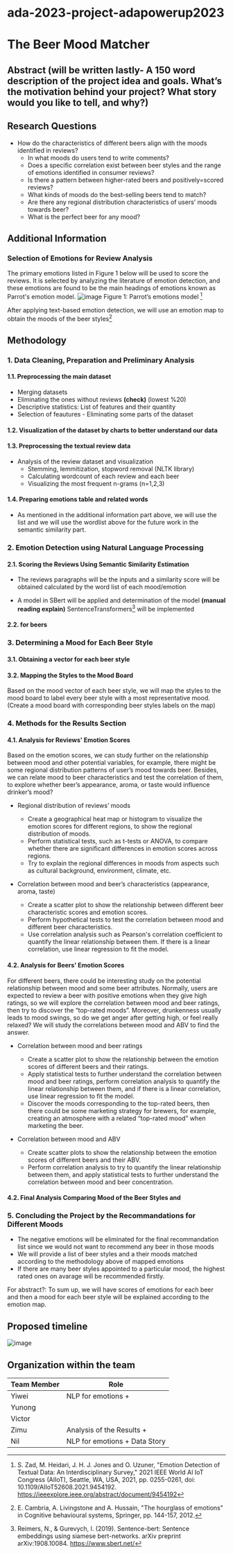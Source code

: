 # ada-2023-project-adapowerup2023

# The Beer Mood Matcher

## Abstract (will be written lastly- A 150 word description of the project idea and goals. What’s the motivation behind your project? What story would you like to tell, and why?)

## Research Questions
- How do the characteristics of different beers align with the moods identified in reviews?
    * In what moods do users tend to write comments?
    * Does a specific correlation exist between beer styles and the range of emotions identified in consumer reviews?
    * Is there a pattern between higher-rated beers and positively=scored reviews?
    * What kinds of moods do the best-selling beers tend to match?
    * Are there any regional distribution characteristics of users’ moods towards beer?
    * What is the perfect beer for any mood?

## Additional Information
### Selection of Emotions for Review Analysis
The primary emotions listed in Figure 1 below will be used to score the reviews. It is selected by analyzing the literature of emotion detection, and these emotions are found to be the main headings of emotions known as Parrot's emotion model.
![image](https://github.com/epfl-ada/ada-2023-project-adapowerup2023/assets/80288512/4783bb5a-33d8-48c4-ad01-cfd266eae77a)
Figure 1:  Parrot’s emotions model [^1]

After applying text-based emotion detection, we will use an emotion map to obtain the moods of the beer styles[^2]

[^1]: S. Zad, M. Heidari, J. H. J. Jones and O. Uzuner, "Emotion Detection of Textual Data: An Interdisciplinary Survey," 2021 IEEE World AI IoT Congress (AIIoT), Seattle, WA, USA, 2021, pp. 0255-0261, 
doi: 10.1109/AIIoT52608.2021.9454192. https://ieeexplore.ieee.org/abstract/document/9454192
[^2]: E. Cambria, A. Livingstone and A. Hussain, "The hourglass of emotions" in Cognitive behavioural systems, Springer, pp. 144-157, 2012.

## Methodology

### 1. Data Cleaning, Preparation and Preliminary Analysis

#### 1.1. Preprocessing the main dataset
* Merging datasets
* Eliminating the ones without reviews **(check)** (lowest %20)
* Descriptive statistics: List of features and their quantity
* Selection of feautures - Eliminating some parts of the dataset
#### 1.2. Visualization of the dataset by charts to better understand our data

#### 1.3. Preprocessing the textual review data
* Analysis of the review dataset and visualization
  - Stemming, lemmitization, stopword removal (NLTK library)
  - Calculating wordcount of each review and each beer
  - Visualizing the most frequent n-grams (n=1,2,3)

#### 1.4. Preparing emotions table and related words
- As mentioned in the additional information part above, we will use the list and we will use the wordlist above for the future work in the semantic similarity part.

### 2. Emotion Detection using Natural Language Processing 

#### 2.1. Scoring the Reviews Using Semantic Similarity Estimation

  - The reviews paragraphs will be the inputs and a similarity score will be obtained calculated by the word list of each mood/emotion
  - A model in SBert will be applied and determination of the model **(manual reading explain)**
    SentenceTransformers[^3] will be implemented

    [^3]: Reimers, N., & Gurevych, I. (2019). Sentence-bert: Sentence embeddings using siamese bert-networks. arXiv preprint arXiv:1908.10084.
    https://www.sbert.net/
#### 2.2. for beers

### 3. Determining a Mood for Each Beer Style
#### 3.1. Obtaining a vector for each beer style

#### 3.2. Mapping the Styles to the Mood Board
Based on the mood vector of each beer style, we will map the styles to the mood board to label every beer style with a most representative mood.  
(Create a mood board with corresponding beer styles labels on the map)

### 4. Methods for the Results Section

#### 4.1. Analysis for Reviews' Emotion Scores
Based on the emotion scores, we can study further on the relationship between mood and other potential variables, for example, there might be some regional distribution patterns of user’s mood towards beer. Besides, we can relate mood to beer characteristics and test the correlation of them, to explore whether beer’s appearance, aroma, or taste would influence drinker’s mood?

- Regional distribution of reviews’ moods
   - Create a geographical heat map or histogram to visualize the emotion scores for different regions, to show the regional distribution of moods. 
   - Perform statistical tests, such as t-tests or ANOVA, to compare whether there are significant differences in emotion scores across regions. 
   - Try to explain the regional differences in moods from aspects such as cultural background, environment, climate, etc.

- Correlation between mood and beer’s characteristics (appearance, aroma, taste)
   - Create a scatter plot to show the relationship between different beer characteristic scores and emotion scores.
   - Perform hypothetical tests to test the correlation between mood and different beer characteristics. 
   - Use correlation analysis such as Pearson's correlation coefficient to quantify the linear relationship between them. If there is a linear correlation, use linear regression to fit the model.

#### 4.2. Analysis for Beers' Emotion Scores
For different beers, there could be interesting study on the potential relationship between mood and some beer attributes. Normally, users are expected to review a beer with positive emotions when they give high ratings, so we will explore the correlation between mood and beer ratings, then try to discover the “top-rated moods”. Moreover, drunkenness usually leads to mood swings, so do we get anger after getting high, or feel really relaxed? We will study the correlations between mood and ABV to find the answer.

- Correlation between mood and beer ratings
   - Create a scatter plot to show the relationship between the emotion scores of different beers and their ratings.
   - Apply statistical tests to further understand the correlation between mood and beer ratings, perform correlation analysis to quantify the linear relationship between them, and if there is a linear correlation, use linear regression to fit the model.
   - Discover the moods corresponding to the top-rated beers, then there could be some marketing strategy for brewers, for example, creating an atmosphere with a related “top-rated mood” when marketing the beer.

- Correlation between mood and ABV
   - Create scatter plots to show the relationship between the emotion scores of different beers and their ABV.
   - Perform correlation analysis to try to quantify the linear relationship between them, and apply statistical tests to further understand the correlation between mood and beer concentration.

#### 4.2. Final Analysis Comparing Mood of the Beer Styles and

### 5. Concluding the Project by the Recommandations for Different Moods
   * The negative emotions will be eliminated for the final recommandation list since we would not want to recommend any beer in those moods
   * We will provide a list of beer styles and a their moods matched according to the methodology above of mapped emotions
   * If there are many beer styles appointed to a particular mood, the highest rated ones on avarage will be recommended firstly.

For abstract?:
To sum up, we will have scores of emotions for each beer and then a mood for each beer style will be explained according to the emotion map.

## Proposed timeline

![image](https://github.com/epfl-ada/ada-2023-project-adapowerup2023/assets/80288512/f9e72abb-0255-4cd5-8870-b4c77fe54726)
  
## Organization within the team

| Team Member | Role |
|--- | --- |
|Yiwei | NLP for emotions + |
|Yunong | 	|
|Victor| |
|Zimu| Analysis of the Results + |
|Nil | NLP for emotions + Data Story |

